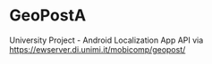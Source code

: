 # GeoPostA
University Project - Android Localization App
API via https://ewserver.di.unimi.it/mobicomp/geopost/
